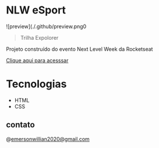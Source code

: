 # NLW eSport 

![preview](./.github/preview.png0

> Trilha Expolorer

Projeto  construído do evento Next Level Week da Rocketseat

[Clique aqui para acesssar](link)
# Tecnologias

- HTML
- CSS

## contato

@emersonwillian2020@gmail.com
